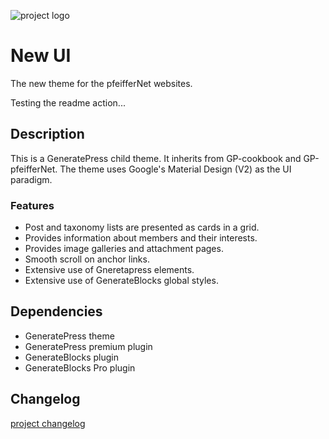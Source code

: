 ![project logo](./assets/icon.svg)

# New UI
The new theme for the pfeifferNet websites.

Testing the readme action...

## Description
This is a GeneratePress child theme.
It inherits from GP-cookbook and GP-pfeifferNet.
The theme uses Google's Material Design (V2) as the UI paradigm.

### Features
* Post and taxonomy lists are presented as cards in a grid.
* Provides information about members and their interests.
* Provides image galleries and attachment pages.
* Smooth scroll on anchor links.
* Extensive use of Gneretapress elements.
* Extensive use of GenerateBlocks global styles.

## Dependencies
* GeneratePress theme
* GeneratePress premium plugin
* GenerateBlocks plugin
* GenerateBlocks Pro plugin


## Changelog
[project changelog]( ./CHANGELOG.md)
